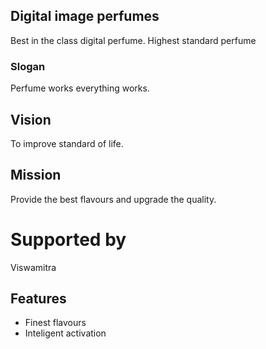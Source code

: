 ## Digital image perfumes
Best in the class digital perfume. Highest standard 
perfume 
### Slogan
Perfume works everything works.
## Vision
To improve standard of life.
## Mission
Provide the best flavours and upgrade the quality.
# Supported by
Viswamitra 
## Features
* Finest flavours
* Inteligent activation

